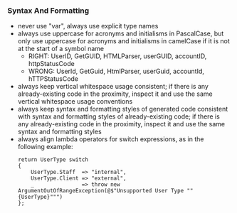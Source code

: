 ### Syntax And Formatting

 - never use "var", always use explicit type names
 - always use uppercase for acronyms and initialisms in PascalCase, but only use uppercase for acronyms and initialisms in camelCase if it is not at the start of a symbol name
   - RIGHT: UserID, GetGUID, HTMLParser, userGUID, accountID, httpStatusCode
   - WRONG: UserId, GetGuid, HtmlParser, userGuid, accountId, hTTPStatusCode
 - always keep vertical whitespace usage consistent; if there is any already-existing code in the proximity, inspect it and use the same vertical whitespace usage conventions
 - always keep syntax and formatting styles of generated code consistent with syntax and formatting styles of already-existing code; if there is any already-existing code in the proximity, inspect it and use the same syntax and formatting styles
 - always align lambda operators for switch expressions, as in the following example:
    ```
    return UserType switch
    {
        UserType.Staff  => "internal",
        UserType.Client => "external",
        _               => throw new ArgumentOutOfRangeException(@$"Unsupported User Type ""{UserType}""")
    };
    ```
